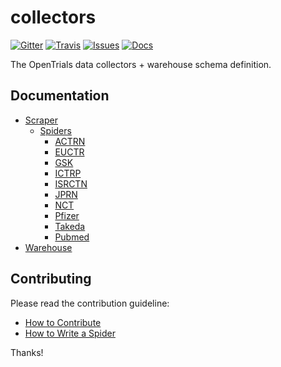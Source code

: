 # collectors

[![Gitter](https://img.shields.io/gitter/room/opentrials/chat.svg)](https://gitter.im/opentrials/chat)
[![Travis](https://img.shields.io/travis/opentrials/collectors/master.svg)](https://travis-ci.org/opentrials/collectors)
[![Issues](https://img.shields.io/badge/issue-tracker-orange.svg)](https://github.com/opentrials/opentrials/issues)
[![Docs](https://img.shields.io/badge/docs-latest-blue.svg)](http://docs.opentrials.net/en/latest/developers/)

The OpenTrials data collectors + warehouse schema definition.

## Documentation

- [Scraper](docs/scraper/scraper.md)
  - [Spiders](docs/scraper/spiders/)
    - [ACTRN](docs/scraper/spiders/actrn.md)
    - [EUCTR](docs/scraper/spiders/euctr.md)
    - [GSK](docs/scraper/spiders/gsk.md)
    - [ICTRP](docs/scraper/spiders/ictrp.md)
    - [ISRCTN](docs/scraper/spiders/isrctn.md)
    - [JPRN](docs/scraper/spiders/jprn.md)
    - [NCT](docs/scraper/spiders/nct.md)
    - [Pfizer](docs/scraper/spiders/pfizer.md)
    - [Takeda](docs/scraper/spiders/takeda.md)
    - [Pubmed](docs/scraper/spiders/pubmed.md)
- [Warehouse](docs/warehouse/warehouse.md)

## Contributing

Please read the contribution guideline:

- [How to Contribute](CONTRIBUTING.md)
- [How to Write a Spider](docs/scraper/spider-guide.md)

Thanks!
